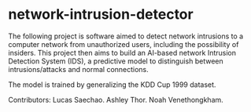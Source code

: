 # network-intrusion-detector
The following project is software aimed to detect network intrusions to a computer network from unauthorized users, including the possibility of insiders. This project then aims to build an AI-based network Intrusion Detection System (IDS), a predictive model to distinguish between intrusions/attacks and normal connections.

The model is trained by generalizing the KDD Cup 1999 dataset.

Contributors: Lucas Saechao. Ashley Thor. Noah Venethongkham.
